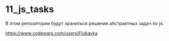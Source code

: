 # 11_js_tasks
В этом репозитории будут храниться решения абстрактных задач по js. 

https://www.codewars.com/users/Flukavka
